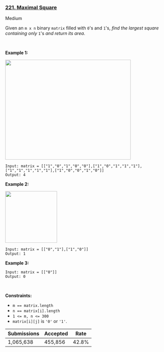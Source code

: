 ### [221. Maximal Square](https://leetcode.com/problems/maximal-square)

Medium

Given an `` m x n `` binary `` matrix `` filled with `` 0 ``'s and `` 1 ``'s, _find the largest square containing only_ `` 1 ``'s _and return its area_.

 

__Example 1:__

<img alt="" src="https://assets.leetcode.com/uploads/2020/11/26/max1grid.jpg" style="width: 400px; height: 319px;"/>

```
Input: matrix = [["1","0","1","0","0"],["1","0","1","1","1"],["1","1","1","1","1"],["1","0","0","1","0"]]
Output: 4
```

__Example 2:__

<img alt="" src="https://assets.leetcode.com/uploads/2020/11/26/max2grid.jpg" style="width: 165px; height: 165px;"/>

```
Input: matrix = [["0","1"],["1","0"]]
Output: 1
```

__Example 3:__

```
Input: matrix = [["0"]]
Output: 0
```

 

__Constraints:__

*   `` m == matrix.length ``
*   `` n == matrix[i].length ``
*   `` 1 <= m, n <= 300 ``
*   `` matrix[i][j] `` is `` '0' `` or `` '1' ``.

| Submissions    | Accepted     | Rate   |
| -------------- | ------------ | ------ |
| 1,065,638 | 455,856 | 42.8% |